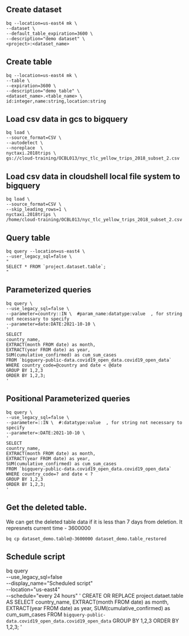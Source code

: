 
## Create dataset
```
bq --location=us-east4 mk \
--dataset \
--default_table_expiration=3600 \
--description="demo dataset" \
<project>:<dataset_name>
```

## Create table
```
bq --location=us-east4 mk \
--table \
--expiration=3600 \
--description="demo table" \
<dataset_name>.<table_name> \
id:integer,name:string,location:string
```

## Load csv data in gcs to bigquery

```
bq load \
--source_format=CSV \
--autodetect \
--noreplace  \
nyctaxi.2018trips \
gs://cloud-training/OCBL013/nyc_tlc_yellow_trips_2018_subset_2.csv
```

## Load csv data in cloudshell local file system to bigquery

```
bq load \
--source_format=CSV \
--skip_leading_rows=1 \
nyctaxi.2018trips \
/home/cloud-training/OCBL013/nyc_tlc_yellow_trips_2018_subset_2.csv

```

## Query table

```
bq query --location=us-east4 \
--user_legacy_sql=false \
"
SELECT * FROM `project.dataset.table`;
"
```

## Parameterized queries
```
bq query \
--use_legacy_sql=false \
--parameter=country::IN \  #param_name:datatype:value  , for string not necessary to specify
--parameter=date:DATE:2021-10-10 \
'
SELECT 
country_name,
EXTRACT(month FROM date) as month,
EXTRACT(year FROM date) as year,
SUM(cumulative_confirmed) as cum_sum_cases
FROM `bigquery-public-data.covid19_open_data.covid19_open_data`
WHERE country_code=@country and date < @date 
GROUP BY 1,2,3
ORDER BY 1,2,3;
'
```

## Positional Parameterized queries
```
bq query \
--use_legacy_sql=false \
--parameter=::IN \  #:datatype:value  , for string not necessary to specify
--parameter=:DATE:2021-10-10 \
'
SELECT 
country_name,
EXTRACT(month FROM date) as month,
EXTRACT(year FROM date) as year,
SUM(cumulative_confirmed) as cum_sum_cases
FROM `bigquery-public-data.covid19_open_data.covid19_open_data`
WHERE country_code=? and date < ? 
GROUP BY 1,2,3
ORDER BY 1,2,3;
'
```

## Get the deleted table.
We can get the deleted table data if it is less than 7 days from deletion.
It represnets current time - 3600000
```
bq cp dataset_demo.table@-3600000 dataset_demo.table_restored
```

## Schedule script

bq query \
--use_legacy_sql=false \
--display_name="Scheduled script" \
--location="us-east4" \
--schedule="every 24 hours"
'
CREATE OR REPLACE project.dataet.table AS 
SELECT 
country_name,
EXTRACT(month FROM date) as month,
EXTRACT(year FROM date) as year,
SUM(cumulative_confirmed) as cum_sum_cases
FROM `bigquery-public-data.covid19_open_data.covid19_open_data`
GROUP BY 1,2,3
ORDER BY 1,2,3;
'
```